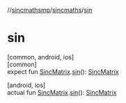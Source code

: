 //[sincmathsmp](../../index.md)/[sincmaths](index.md)/[sin](sin.md)

# sin

[common, android, ios]\
[common]\
expect fun [SincMatrix](-sinc-matrix/index.md).[sin](sin.md)(): [SincMatrix](-sinc-matrix/index.md)

[android, ios]\
actual fun [SincMatrix](-sinc-matrix/index.md).[sin](sin.md)(): [SincMatrix](-sinc-matrix/index.md)
